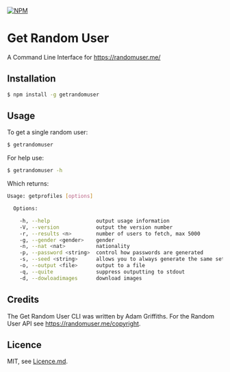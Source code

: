[![NPM](https://nodei.co/npm/randomuser-cli.png)](https://nodei.co/npm/randomuser-cli/)

# Get Random User
A Command Line Interface for https://randomuser.me/

## Installation

```bash
$ npm install -g getrandomuser
```

## Usage

To get a single random user:

```bash
$ getrandomuser
```

For help use:

```bash
$ getrandomuser -h
```

Which returns:

```bash
Usage: getprofiles [options]

  Options:

    -h, --help               output usage information
    -V, --version            output the version number
    -r, --results <n>        number of users to fetch, max 5000
    -g, --gender <gender>    gender
    -n, --nat <nat>          nationality
    -p, --password <string>  control how passwords are generated
    -s, --seed <string>      allows you to always generate the same set of users
    -o, --output <file>      output to a file
    -q, --quite              suppress outputting to stdout
    -d, --dowloadimages      download images

```

## Credits

The Get Random User CLI was written by Adam Griffiths. For the Random User API see https://randomuser.me/copyright.


## Licence

MIT, see [Licence.md](Licence.md).
